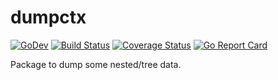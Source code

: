 # dumpctx

[![GoDev][godev-image]][godev-url]
[![Build Status][build-image]][build-url]
[![Coverage Status][coverage-image]][coverage-url]
[![Go Report Card][goreport-image]][goreport-url]

Package to dump some nested/tree data.

[godev-image]: https://img.shields.io/badge/go.dev-reference-5272B4?logo=go&logoColor=white
[godev-url]: https://pkg.go.dev/github.com/go-x-pkg/dumpctx

[build-image]: https://travis-ci.org/go-x-pkg/dumpctx.svg?branch=master
[build-url]: https://travis-ci.org/go-x-pkg/dumpctx

[coverage-image]: https://coveralls.io/repos/github/go-x-pkg/dumpctx/badge.svg?branch=master
[coverage-url]: https://coveralls.io/github/go-x-pkg/dumpctx?branch=master

[goreport-image]: https://goreportcard.com/badge/github.com/go-x-pkg/dumpctx
[goreport-url]: https://goreportcard.com/report/github.com/go-x-pkg/dumpctx
